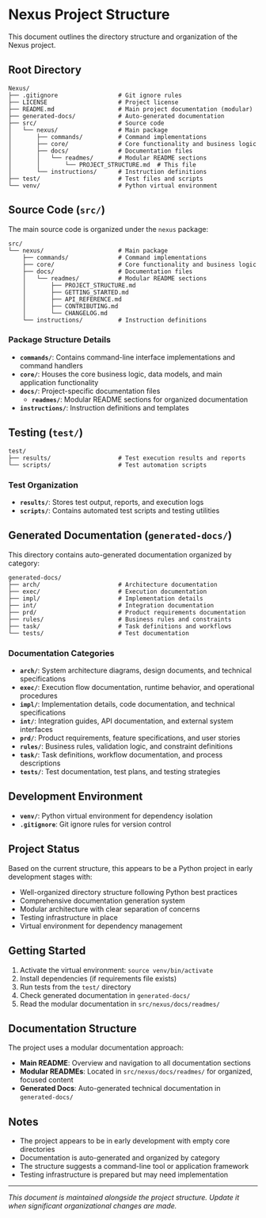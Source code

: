 # Nexus Project Structure

This document outlines the directory structure and organization of the Nexus project.

## Root Directory

```
Nexus/
├── .gitignore                 # Git ignore rules
├── LICENSE                    # Project license
├── README.md                  # Main project documentation (modular)
├── generated-docs/            # Auto-generated documentation
├── src/                       # Source code
│   └── nexus/                 # Main package
│       ├── commands/          # Command implementations
│       ├── core/              # Core functionality and business logic
│       ├── docs/              # Documentation files
│       │   └── readmes/       # Modular README sections
│       │       └── PROJECT_STRUCTURE.md  # This file
│       └── instructions/      # Instruction definitions
├── test/                      # Test files and scripts
└── venv/                      # Python virtual environment
```

## Source Code (`src/`)

The main source code is organized under the `nexus` package:

```
src/
└── nexus/                     # Main package
    ├── commands/              # Command implementations
    ├── core/                  # Core functionality and business logic
    ├── docs/                  # Documentation files
    │   └── readmes/           # Modular README sections
    │       ├── PROJECT_STRUCTURE.md
    │       ├── GETTING_STARTED.md
    │       ├── API_REFERENCE.md
    │       ├── CONTRIBUTING.md
    │       └── CHANGELOG.md
    └── instructions/          # Instruction definitions
```

### Package Structure Details

- **`commands/`**: Contains command-line interface implementations and command handlers
- **`core/`**: Houses the core business logic, data models, and main application functionality
- **`docs/`**: Project-specific documentation files
  - **`readmes/`**: Modular README sections for organized documentation
- **`instructions/`**: Instruction definitions and templates

## Testing (`test/`)

```
test/
├── results/                   # Test execution results and reports
└── scripts/                   # Test automation scripts
```

### Test Organization

- **`results/`**: Stores test output, reports, and execution logs
- **`scripts/`**: Contains automated test scripts and testing utilities

## Generated Documentation (`generated-docs/`)

This directory contains auto-generated documentation organized by category:

```
generated-docs/
├── arch/                      # Architecture documentation
├── exec/                      # Execution documentation
├── impl/                      # Implementation details
├── int/                       # Integration documentation
├── prd/                       # Product requirements documentation
├── rules/                     # Business rules and constraints
├── task/                      # Task definitions and workflows
└── tests/                     # Test documentation
```

### Documentation Categories

- **`arch/`**: System architecture diagrams, design documents, and technical specifications
- **`exec/`**: Execution flow documentation, runtime behavior, and operational procedures
- **`impl/`**: Implementation details, code documentation, and technical specifications
- **`int/`**: Integration guides, API documentation, and external system interfaces
- **`prd/`**: Product requirements, feature specifications, and user stories
- **`rules/`**: Business rules, validation logic, and constraint definitions
- **`task/`**: Task definitions, workflow documentation, and process descriptions
- **`tests/`**: Test documentation, test plans, and testing strategies

## Development Environment

- **`venv/`**: Python virtual environment for dependency isolation
- **`.gitignore`**: Git ignore rules for version control

## Project Status

Based on the current structure, this appears to be a Python project in early development stages with:

- Well-organized directory structure following Python best practices
- Comprehensive documentation generation system
- Modular architecture with clear separation of concerns
- Testing infrastructure in place
- Virtual environment for dependency management

## Getting Started

1. Activate the virtual environment: `source venv/bin/activate`
2. Install dependencies (if requirements file exists)
3. Run tests from the `test/` directory
4. Check generated documentation in `generated-docs/`
5. Read the modular documentation in `src/nexus/docs/readmes/`

## Documentation Structure

The project uses a modular documentation approach:

- **Main README**: Overview and navigation to all documentation sections
- **Modular READMEs**: Located in `src/nexus/docs/readmes/` for organized, focused content
- **Generated Docs**: Auto-generated technical documentation in `generated-docs/`

## Notes

- The project appears to be in early development with empty core directories
- Documentation is auto-generated and organized by category
- The structure suggests a command-line tool or application framework
- Testing infrastructure is prepared but may need implementation

---

*This document is maintained alongside the project structure. Update it when significant organizational changes are made.*
